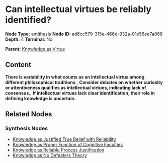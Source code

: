 # Can intellectual virtues be reliably identified?

**Node Type:** antithesis
**Node ID:** ad6cc579-315e-466d-932a-01e56ee7a068
**Depth:** 4
**Terminal:** No

**Parent:** [Knowledge as Virtue](knowledge-as-virtue-synthesis-e1e88f51-a159-4992-ab40-c526cd9e7c24.md)

## Content

**There is variability in what counts as an intellectual virtue among different philosophical traditions.**, **Consider debates on whether curiosity or attentiveness qualifies as intellectual virtues, indicating lack of consensus.**, **If intellectual virtues lack clear identification, their role in defining knowledge is uncertain.**

## Related Nodes

### Synthesis Nodes

- [Knowledge as Justified True Belief with Reliability](knowledge-as-justified-true-belief-with-reliability-synthesis-a9b03d9a-92cb-4c27-8231-74877127ccbc.md)
- [Knowledge as Proper Function of Cognitive Faculties](knowledge-as-proper-function-of-cognitive-faculties-synthesis-dfc98f4a-7e8c-4ee2-95e7-809a61daccd7.md)
- [Knowledge as Reliable Process Justification](knowledge-as-reliable-process-justification-synthesis-5d2dac23-c368-44a4-85bd-1d81e4fe84ab.md)
- [Knowledge as No Defeaters Theory](knowledge-as-no-defeaters-theory-synthesis-15968ce3-aef7-4c34-938c-3384bfc105ee.md)
